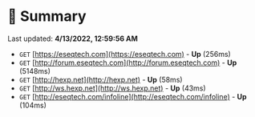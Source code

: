 # 📖 Summary
Last updated: **4/13/2022, 12:59:56 AM**

- `GET` [https://eseqtech.com](https://eseqtech.com) - **Up** (256ms)
- `GET` [http://forum.eseqtech.com](http://forum.eseqtech.com) - **Up** (5148ms)
- `GET` [http://hexp.net](http://hexp.net) - **Up** (58ms)
- `GET` [http://ws.hexp.net](http://ws.hexp.net) - **Up** (43ms)
- `GET` [http://eseqtech.com/infoline](http://eseqtech.com/infoline) - **Up** (104ms)
